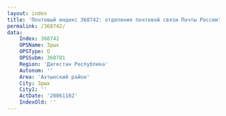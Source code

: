 ```yaml
---
layout: index
title: 'Почтовый индекс 368742: отделение почтовой связи Почты России'
permalink: /368742/
data:
    Index: 368742
    OPSName: Зрых
    OPSType: О
    OPSSubm: 368781
    Region: 'Дагестан Республика'
    Autonom: ''
    Area: 'Ахтынский район'
    City: Зрых
    City1: ''
    ActDate: '20061102'
    IndexOld: ''
---
```


